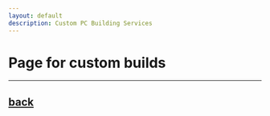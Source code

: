 ```yaml
---
layout: default
description: Custom PC Building Services
---
```


# Page for custom builds

* * *

## [back](../)